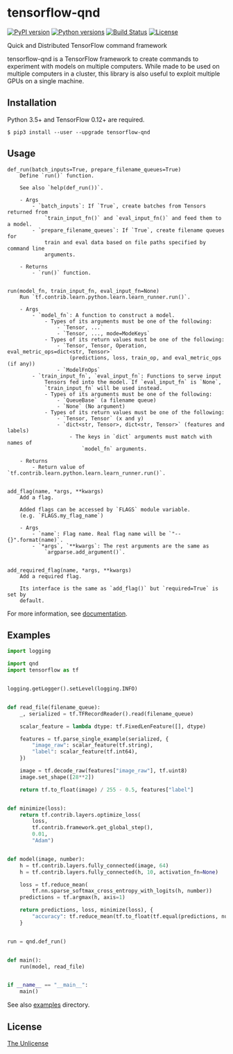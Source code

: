 # tensorflow-qnd

[![PyPI version](https://badge.fury.io/py/tensorflow-qnd.svg)](https://badge.fury.io/py/tensorflow-qnd)
[![Python versions](https://img.shields.io/pypi/pyversions/tensorflow-qnd.svg)]()
[![Build Status](https://travis-ci.org/raviqqe/tensorflow-qnd.svg?branch=master)](https://travis-ci.org/raviqqe/tensorflow-qnd)
[![License](https://img.shields.io/badge/license-unlicense-lightgray.svg)](https://unlicense.org)

Quick and Distributed TensorFlow command framework

tensorflow-qnd is a TensorFlow framework to create commands to experiment with
models on multiple computers.
While made to be used on multiple computers in a cluster, this library is also
useful to exploit multiple GPUs on a single machine.


## Installation

Python 3.5+ and TensorFlow 0.12+ are required.

```
$ pip3 install --user --upgrade tensorflow-qnd
```


## Usage

```
def_run(batch_inputs=True, prepare_filename_queues=True)
    Define `run()` function.

    See also `help(def_run())`.

    - Args
        - `batch_inputs`: If `True`, create batches from Tensors returned from
            `train_input_fn()` and `eval_input_fn()` and feed them to a model.
        - `prepare_filename_queues`: If `True`, create filename queues for
            train and eval data based on file paths specified by command line
            arguments.

    - Returns
        - `run()` function.


run(model_fn, train_input_fn, eval_input_fn=None)
    Run `tf.contrib.learn.python.learn.learn_runner.run()`.

    - Args
        - `model_fn`: A function to construct a model.
            - Types of its arguments must be one of the following:
                - `Tensor, ...`
                - `Tensor, ..., mode=ModeKeys`
            - Types of its return values must be one of the following:
                - `Tensor, Tensor, Operation, eval_metric_ops=dict<str, Tensor>`
                    (predictions, loss, train_op, and eval_metric_ops (if any))
                - `ModelFnOps`
        - `train_input_fn`, `eval_input_fn`: Functions to serve input
            Tensors fed into the model. If `eval_input_fn` is `None`,
            `train_input_fn` will be used instead.
            - Types of its arguments must be one of the following:
                - `QueueBase` (a filename queue)
                - `None` (No argument)
            - Types of its return values must be one of the following:
                - `Tensor, Tensor` (x and y)
                - `dict<str, Tensor>, dict<str, Tensor>` (features and labels)
                    - The keys in `dict` arguments must match with names of
                        `model_fn` arguments.

    - Returns
        - Return value of `tf.contrib.learn.python.learn.learn_runner.run()`.


add_flag(name, *args, **kwargs)
    Add a flag.

    Added flags can be accessed by `FLAGS` module variable.
    (e.g. `FLAGS.my_flag_name`)

    - Args
        - `name`: Flag name. Real flag name will be `"--{}".format(name)`.
        - `*args`, `**kwargs`: The rest arguments are the same as
            `argparse.add_argument()`.


add_required_flag(name, *args, **kwargs)
    Add a required flag.

    Its interface is the same as `add_flag()` but `required=True` is set by
    default.
```

For more information, see [documentation](https://raviqqe.github.io/tensorflow-qnd/qnd).


## Examples

```python
import logging

import qnd
import tensorflow as tf


logging.getLogger().setLevel(logging.INFO)


def read_file(filename_queue):
    _, serialized = tf.TFRecordReader().read(filename_queue)

    scalar_feature = lambda dtype: tf.FixedLenFeature([], dtype)

    features = tf.parse_single_example(serialized, {
        "image_raw": scalar_feature(tf.string),
        "label": scalar_feature(tf.int64),
    })

    image = tf.decode_raw(features["image_raw"], tf.uint8)
    image.set_shape([28**2])

    return tf.to_float(image) / 255 - 0.5, features["label"]


def minimize(loss):
    return tf.contrib.layers.optimize_loss(
        loss,
        tf.contrib.framework.get_global_step(),
        0.01,
        "Adam")


def model(image, number):
    h = tf.contrib.layers.fully_connected(image, 64)
    h = tf.contrib.layers.fully_connected(h, 10, activation_fn=None)

    loss = tf.reduce_mean(
        tf.nn.sparse_softmax_cross_entropy_with_logits(h, number))
    predictions = tf.argmax(h, axis=1)

    return predictions, loss, minimize(loss), {
        "accuracy": tf.reduce_mean(tf.to_float(tf.equal(predictions, number)))
    }


run = qnd.def_run()


def main():
    run(model, read_file)


if __name__ == "__main__":
    main()
```

See also [examples](examples) directory.


## License

[The Unlicense](https://unlicense.org)
